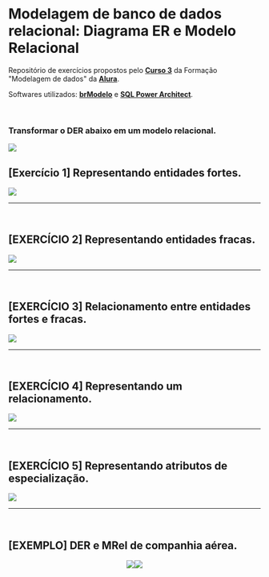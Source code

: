 # Modelagem de banco de dados relacional: Diagrama ER e Modelo Relacional
Repositório de exercícios propostos pelo **[Curso 3](https://cursos.alura.com.br/course/modelagem-banco-relacional-entidade-relacionamento-modelo-relacional)** da Formação "Modelagem de dados" da **[Alura](https://www.alura.com.br/)**.

Softwares utilizados: **[brModelo](http://www.sis4.com/brModelo/download.html)** e **[SQL Power Architect](http://www.bestofbi.com/page/architect_download_os)**.

<br>

### **Transformar o DER abaixo em um modelo relacional.**
<img src="https://github.com/LeonarDev/Autoplay/blob/main/back-end/modelagem_db/2.DER_para_Rel/curso3/imagens/DER_Livraria.png?raw=true">


<br>

## [Exercício 1] Representando entidades fortes.

<img src="https://github.com/LeonarDev/Autoplay/blob/main/back-end/modelagem_db/2.DER_para_Rel/curso3/imagens/exercicio1.png?raw=true">

<hr>
<br>

## [EXERCÍCIO 2] Representando entidades fracas.

<img src="https://github.com/LeonarDev/Autoplay/blob/main/back-end/modelagem_db/2.DER_para_Rel/curso3/imagens/exercicio2.png?raw=true">

<hr>
<br>

## [EXERCÍCIO 3] Relacionamento entre entidades fortes e fracas.

<img src="https://github.com/LeonarDev/Autoplay/blob/main/back-end/modelagem_db/2.DER_para_Rel/curso3/imagens/exercicio3.png?raw=true">

<hr>
<br>

## [EXERCÍCIO 4] Representando um relacionamento.


<img src="https://github.com/LeonarDev/Autoplay/blob/main/back-end/modelagem_db/2.DER_para_Rel/curso3/imagens/exercicio4.png?raw=true">

<hr>
<br>

## [EXERCÍCIO 5] Representando atributos de especialização.

<img src="https://github.com/LeonarDev/Autoplay/blob/main/back-end/modelagem_db/2.DER_para_Rel/curso3/imagens/exercicio5.png?raw=true">

<hr>
<br>

## [EXEMPLO] DER e MRel de companhia aérea.

<p align="center">
  <img src="https://github.com/LeonarDev/Autoplay/blob/main/back-end/modelagem_db/2.DER_para_Rel/curso3/imagens/der_companhia_aerea.png?raw=true"><img src="https://github.com/LeonarDev/Autoplay/blob/main/back-end/modelagem_db/2.DER_para_Rel/curso3/imagens/mrel_companhia_aerea.png?raw=true">
</p>
